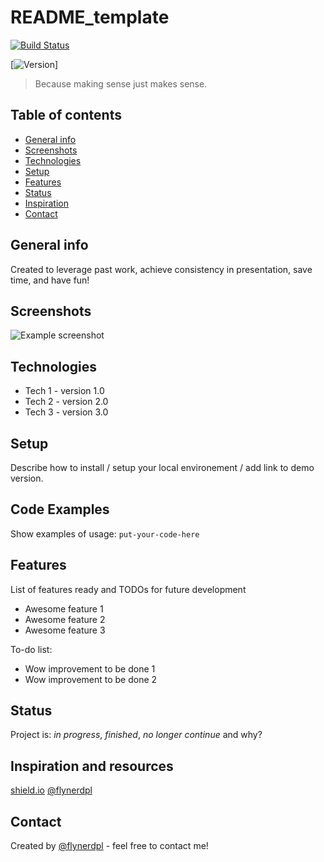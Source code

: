# README_template 
[![Build Status](https://img.shields.io/travis/gitpoint/git-point.svg?style=flat-square)](https://travis-ci.org/gitpoint/git-point)

[![Version](https://img.shields.io/badge/version-1.0.0-brightgreen)]
> Because making sense just makes sense.

## Table of contents
* [General info](#general-info)
* [Screenshots](#screenshots)
* [Technologies](#technologies)
* [Setup](#setup)
* [Features](#features)
* [Status](#status)
* [Inspiration](#inspiration)
* [Contact](#contact)

## General info
Created to leverage past work, achieve consistency in presentation, save time, and have fun!

## Screenshots
![Example screenshot](./img/screenshot.png)

## Technologies
* Tech 1 - version 1.0
* Tech 2 - version 2.0
* Tech 3 - version 3.0

## Setup
Describe how to install / setup your local environement / add link to demo version.

## Code Examples
Show examples of usage:
`put-your-code-here`

## Features
List of features ready and TODOs for future development
* Awesome feature 1
* Awesome feature 2
* Awesome feature 3

To-do list:
* Wow improvement to be done 1
* Wow improvement to be done 2

## Status
Project is: _in progress_, _finished_, _no longer continue_ and why?

## Inspiration and resources
[shield.io](https://shields.io/#your-badge)
[@flynerdpl](https://www.flynerd.pl/)


## Contact
Created by [@flynerdpl](https://www.flynerd.pl/) - feel free to contact me!
